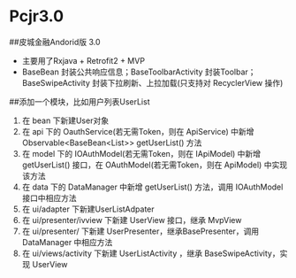 # Pcjr3.0

##皮城金融Andorid版 3.0
- 主要用了Rxjava + Retrofit2 + MVP
- BaseBean 封装公共响应信息；BaseToolbarActivity 封装Toolbar；BaseSwipeActivity 封装下拉刷新、上拉加载(只支持对 RecyclerView 操作)

##添加一个模块，比如用户列表UserList
1. 在 bean 下新建User对象
2. 在 api 下的 OauthService(若无需Token，则在 ApiService) 中新增 Observable<BaseBean<List<User>>> getUserList() 方法
3. 在 model 下的 IOAuthModel(若无需Token，则在 IApiModel) 中新增 getUserList() 接口，在 OAuthModel(若无需Token，则在 ApiModel) 中实现该方法
4. 在 data 下的 DataManager 中新增 getUserList() 方法，调用 IOAuthModel 接口中相应方法
2. 在 ui/adapter 下新建UserListAdpater
3. 在 ui/presenter/ivview 下新建 UserView 接口，继承 MvpView
4. 在 ui/presenter/ 下新建 UserPresenter，继承BasePresenter<UserView>，调用 DataManager 中相应方法
5. 在 ui/views/activity 下新建 UserListActivity ，继承 BaseSwipeActivity，实现 UserView
